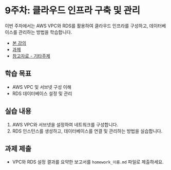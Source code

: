 # 9주차: 클라우드 인프라 구축 및 관리

이번 주차에서는 AWS VPC와 RDS를 활용하여 클라우드 인프라를 구성하고, 데이터베이스를 관리하는 방법을 학습합니다.

- [본 강의](./lesson.md)
- [과제](./homework.md)
- [참고자료 - 기타주제](./subtopic.md)

## 학습 목표
- AWS VPC 및 서브넷 구성 이해
- RDS 데이터베이스 설정 및 관리

## 실습 내용
1. AWS VPC와 서브넷을 설정하여 네트워크를 구성합니다.
2. RDS 인스턴스를 생성하고, 데이터베이스를 연결 및 관리하는 방법을 실습합니다.

## 과제 제출
- VPC와 RDS 설정 결과를 요약한 보고서를 `homework_이름.md` 파일로 제출하세요.
